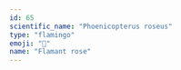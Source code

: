 ```yaml
---
id: 65
scientific_name: "Phoenicopterus roseus"
type: "flamingo"
emoji: "🦩"
name: "Flamant rose"
---
```

